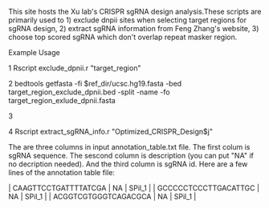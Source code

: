 This site hosts the Xu lab's CRISPR sgRNA design analysis.These scripts are primarily used to 1) exclude dnpii sites when selecting target regions for sgRNA design, 2) extract sgRNA information from Feng Zhang's website, 3) choose top scored sgRNA which don't overlap repeat masker region.

Example Usage

1 Rscript exclude_dpnii.r "target_region"


2 bedtools getfasta -fi $ref_dir/ucsc.hg19.fasta -bed target_region_exclude_dpnii.bed -split -name -fo target_region_exlude_dpnii.fasta

3 


4 Rscript extract_sgRNA_info.r "Optimized_CRISPR_Design$j"

The are three columns in input annotation_table.txt file. The first colum is sgRNA sequence. The sescond column is description (you can put "NA" if no decription needed). And the third column is sgRNA id. Here are a few lines of the annotation table file:

| CAAGTTCCTGATTTTATCGA | NA | SPil_1 |
| GCCCCCTCCCTTGACATTGC | NA | SPil_1 |
| ACGGTCGTGGGTCAGACGCA | NA | SPil_1 |

